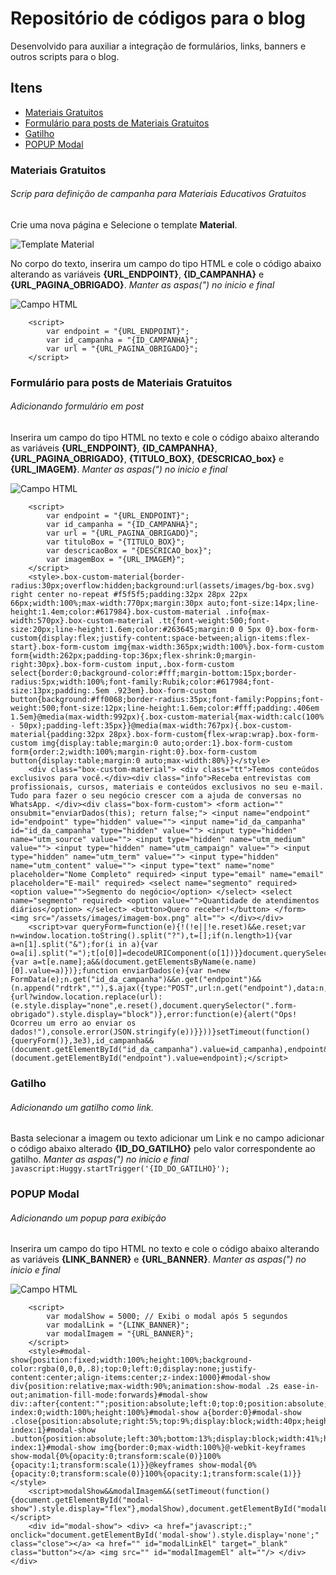 # Repositório de códigos para o blog
Desenvolvido para auxiliar a integração de formulários, links, banners e outros scripts para o blog.

## Itens

- [Materiais Gratuitos](#materiais-gratuitos)
- [Formulário para posts de Materiais Gratuitos](#formulário-para-posts-de-materiais-gratuitos)
- [Gatilho](#gatilho)
- [POPUP Modal](#popup-modal)

### Materiais Gratuitos
###### Scrip para definição de campanha para Materiais Educativos Gratuitos
Crie uma nova página e Selecione o template **Material**.

![Template Material](https://blog.huggy.io/assets/images/template-material.png)

No corpo do texto, inserira um campo do tipo HTML e cole o código abaixo alterando as variáveis **{URL_ENDPOINT}**, **{ID_CAMPANHA}** e  **{URL_PAGINA_OBRIGADO}**. _Manter as aspas(") no inicio e final_

![Campo HTML](https://blog.huggy.io/assets/images/campo-html.png)

```
    <script>
        var endpoint = "{URL_ENDPOINT}";
        var id_campanha = "{ID_CAMPANHA}";
        var url = "{URL_PAGINA_OBRIGADO}";
    </script>
```


### Formulário para posts de Materiais Gratuitos
###### Adicionando formulário em post
Inserira um campo do tipo HTML no texto e cole o código abaixo alterando as variáveis **{URL_ENDPOINT}**, **{ID_CAMPANHA}**, **{URL_PAGINA_OBRIGADO}**, **{TITULO_BOX}**, **{DESCRICAO_box}** e  **{URL_IMAGEM}**. _Manter as aspas(") no inicio e final_

![Campo HTML](https://blog.huggy.io/assets/images/campo-html.png)

```
    <script>
        var endpoint = "{URL_ENDPOINT}";
        var id_campanha = "{ID_CAMPANHA}";
        var url = "{URL_PAGINA_OBRIGADO}";
        var tituloBox = "{TITULO_BOX}";
        var descricaoBox = "{DESCRICAO_box}";
        var imagemBox = "{URL_IMAGEM}";
    </script>
    <style>.box-custom-material{border-radius:30px;overflow:hidden;background:url(assets/images/bg-box.svg) right center no-repeat #f5f5f5;padding:32px 28px 22px 66px;width:100%;max-width:770px;margin:30px auto;font-size:14px;line-height:1.4em;color:#617984}.box-custom-material .info{max-width:570px}.box-custom-material .tt{font-weight:500;font-size:20px;line-height:1.6em;color:#263645;margin:0 0 5px 0}.box-form-custom{display:flex;justify-content:space-between;align-items:flex-start}.box-form-custom img{max-width:365px;width:100%}.box-form-custom form{width:262px;padding-top:36px;flex-shrink:0;margin-right:30px}.box-form-custom input,.box-form-custom select{border:0;background-color:#fff;margin-bottom:15px;border-radius:5px;width:100%;font-family:Rubik;color:#617984;font-size:13px;padding:.5em .923em}.box-form-custom button{background:#ff0068;border-radius:35px;font-family:Poppins;font-weight:500;font-size:12px;line-height:1.6em;color:#fff;padding:.406em 1.5em}@media(max-width:992px){.box-custom-material{max-width:calc(100% - 50px);padding-left:35px}}@media(max-width:767px){.box-custom-material{padding:32px 28px}.box-form-custom{flex-wrap:wrap}.box-form-custom img{display:table;margin:0 auto;order:1}.box-form-custom form{order:2;width:100%;margin-right:0}.box-form-custom button{display:table;margin:0 auto;max-width:80%}}</style>
    <div class="box-custom-material"> <div class="tt">Temos conteúdos exclusivos para você.</div><div class="info">Receba entrevistas com profissionais, cursos, materiais e conteúdos exclusivos no seu e-mail. Tudo para fazer o seu negócio crescer com a ajuda de conversas no WhatsApp. </div><div class="box-form-custom"> <form action="" onsubmit="enviarDados(this); return false;"> <input name="endpoint" id="endpoint" type="hidden" value=""> <input name="id_da_campanha" id="id_da_campanha" type="hidden" value=""> <input type="hidden" name="utm_source" value=""> <input type="hidden" name="utm_medium" value=""> <input type="hidden" name="utm_campaign" value=""> <input type="hidden" name="utm_term" value=""> <input type="hidden" name="utm_content" value=""> <input type="text" name="nome" placeholder="Nome Completo" required> <input type="email" name="email" placeholder="E-mail" required> <select name="segmento" required> <option value="">Segmento do negócio</option> </select> <select name="segmento" required> <option value="">Quantidade de atendimentos diários</option> </select> <button>Quero receber!</button> </form> <img src="/assets/images/imagem-box.png" alt=""> </div></div>
    <script>var queryForm=function(e){!(!e||!e.reset)&&e.reset;var n=window.location.toString().split("?"),t=[];if(n.length>1){var a=n[1].split("&");for(i in a){var o=a[i].split("=");t[o[0]]=decodeURIComponent(o[1])}}document.querySelectorAll("input[type=hidden]").forEach((e,n)=>{var a=t[e.name];a&&(document.getElementsByName(e.name)[0].value=a)})};function enviarDados(e){var n=new FormData(e);n.get("id_da_campanha")&&n.get("endpoint")&&(n.append("rdtrk",""),$.ajax({type:"POST",url:n.get("endpoint"),data:n,contentType:!1,cache:!1,processData:!1,dataType:"json",success:function(n){url?window.location.replace(url):(e.style.display="none",e.reset(),document.querySelector(".form-obrigado").style.display="block")},error:function(e){alert("Ops! Ocorreu um erro ao enviar os dados!"),console.error(JSON.stringify(e))}}))}setTimeout(function(){queryForm()},3e3),id_campanha&&(document.getElementById("id_da_campanha").value=id_campanha),endpoint&&(document.getElementById("endpoint").value=endpoint);</script>
```

### Gatilho
###### Adicionando um gatilho como link.

Basta selecionar a imagem ou texto adicionar um Link e no campo adicionar o código abaixo alterado **{ID_DO_GATILHO}** pelo valor correspondente ao gatilho. _Manter as aspas(") no inicio e final_
```javascript:Huggy.startTrigger('{ID_DO_GATILHO}');```

### POPUP Modal
###### Adicionando um popup para exibição
Inserira um campo do tipo HTML no texto e cole o código abaixo alterando as variáveis **{LINK_BANNER}** e **{URL_BANNER}**. _Manter as aspas(") no inicio e final_

![Campo HTML](https://blog.huggy.io/assets/images/campo-html.png)

```
    <script>
        var modalShow = 5000; // Exibi o modal após 5 segundos
        var modalLink = "{LINK_BANNER}";
        var modalImagem = "{URL_BANNER}";
    </script>
    <style>#modal-show{position:fixed;width:100%;height:100%;background-color:rgba(0,0,0,.8);top:0;left:0;display:none;justify-content:center;align-items:center;z-index:1000}#modal-show div{position:relative;max-width:90%;animation:show-modal .2s ease-in-out;animation-fill-mode:forwards}#modal-show div::after{content:"";position:absolute;left:0;top:0;position:absolute;z-index:0;width:100%;height:100%}#modal-show a{border:0}#modal-show .close{position:absolute;right:5%;top:9%;display:block;width:40px;height:40px;border:0;z-index:1}#modal-show .button{position:absolute;left:30%;bottom:13%;display:block;width:41%;height:48px;border:0;z-index:1}#modal-show img{border:0;max-width:100%}@-webkit-keyframes show-modal{0%{opacity:0;transform:scale(0)}100%{opacity:1;transform:scale(1)}}@keyframes show-modal{0%{opacity:0;transform:scale(0)}100%{opacity:1;transform:scale(1)}}</style>
    <script>modalShow&&modalImagem&&(setTimeout(function(){document.getElementById("modal-show").style.display="flex"},modalShow),document.getElementById("modalLinkEl").attributes("href",modalLink),document.getElementById("modalImagemEl").attributes("src",modalImagem));</script>
    <div id="modal-show"> <div> <a href="javascript:;" onclick="document.getElementById('modal-show').style.display='none';" class="close"></a> <a href="" id="modalLinkEl" target="_blank" class="button"></a> <img src="" id="modalImagemEl" alt=""/> </div></div>
```